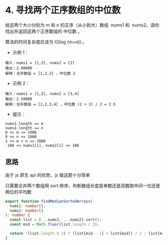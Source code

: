 # 4. 寻找两个正序数组的中位数

给定两个大小分别为 m 和 n 的正序（从小到大）数组  nums1 和  nums2。请你找出并返回这两个正序数组的 中位数 。

算法的时间复杂度应该为 O(log (m+n)) 。

- 示例 1：

```
输入：nums1 = [1,3], nums2 = [2]
输出：2.00000
解释：合并数组 = [1,2,3] ，中位数 2
```

- 示例 2：

```
输入：nums1 = [1,2], nums2 = [3,4]
输出：2.50000
解释：合并数组 = [1,2,3,4] ，中位数 (2 + 3) / 2 = 2.5
```

- 提示：

```
nums1.length == m
nums2.length == n
0 <= m <= 1000
0 <= n <= 1000
1 <= m + n <= 2000
-106 <= nums1[i], nums2[i] <= 106
```

## 思路

由于 js 原生 api 的优势，js 做这题十分简单

只需要合并两个数组用 sort 排序，判断数组长度是单数还是双数取中间一位还是两位的平均数

```ts
export function findMedianSortedArrays(
  nums1: number[],
  nums2: number[]
): number {
  const list = [...nums1, ...nums2].sort();
  const mid = Math.floor(list.length / 2);

  return !(list.length % 2) ? (list[mid - 1] + list[mid]) / 2 : list[mid];
}
```
